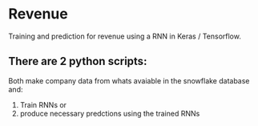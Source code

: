 # Revenue
Training and prediction for revenue using a RNN in Keras / Tensorflow.

## There are 2 python scripts:
Both make company data from whats avaiable in the snowflake database and:
  1. Train RNNs or 
  2. produce necessary predctions using the trained RNNs
  
